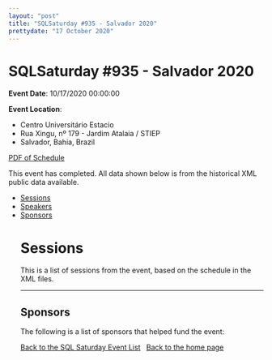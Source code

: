 ```yaml
---
layout: "post" 
title: "SQLSaturday #935 - Salvador 2020" 
prettydate: "17 October 2020" 
---
```

# SQLSaturday #935 - Salvador 2020
 
**Event Date**: 10/17/2020 00:00:00
 
**Event Location**:
- Centro Universitário Estacio
- Rua Xingu, nº 179 - Jardim Atalaia / STIEP
- Salvador, Bahia, Brazil
 
<a href="/PDF/0935.pdf">PDF of Schedule</a>
 
This event has completed. All data shown below is from the historical XML public data available.
<ul>
   <li><a href="#sessions">Sessions</a></li>
   <li><a href="#speakers">Speakers</a></li>
   <li><a href="#sponsors">Sponsors</a></li>
 
 
 
# <a name="sessions"></a>Sessions
This is a list of sessions from the event, based on the schedule in the XML files.
 
----------------------------------------------------------------------------------- 
## <a name="sponsors"></a>Sponsors
The following is a list of sponsors that helped fund the event:
 
[Back to the SQL Saturday Event List](/past.html)
&nbsp;
[Back to the home page](/index.html)

